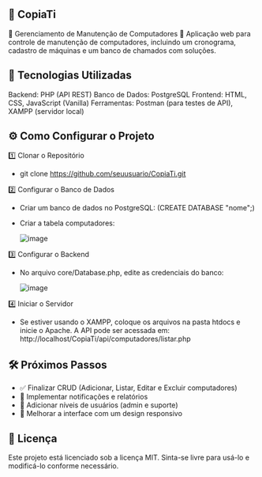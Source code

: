 ## 📌 CopiaTi
📍 Gerenciamento de Manutenção de Computadores
📌 Aplicação web para controle de manutenção de computadores, incluindo um cronograma, cadastro de máquinas e um banco de chamados com soluções.

## 🚀 Tecnologias Utilizadas
Backend: PHP (API REST)
Banco de Dados: PostgreSQL
Frontend: HTML, CSS, JavaScript (Vanilla)
Ferramentas: Postman (para testes de API), XAMPP (servidor local)

## ⚙️ Como Configurar o Projeto
1️⃣ Clonar o Repositório
- git clone https://github.com/seuusuario/CopiaTi.git
  
2️⃣ Configurar o Banco de Dados
- Criar um banco de dados no PostgreSQL: (CREATE DATABASE "nome";)
- Criar a tabela computadores:
  
  ![image](https://github.com/user-attachments/assets/888353ec-274b-493f-afe0-305f3d57acad)

3️⃣ Configurar o Backend
- No arquivo core/Database.php, edite as credenciais do banco:

  ![image](https://github.com/user-attachments/assets/188bdeec-683f-4997-b585-85919403adff)

4️⃣ Iniciar o Servidor
- Se estiver usando o XAMPP, coloque os arquivos na pasta htdocs e inicie o Apache.
A API pode ser acessada em: http://localhost/CopiaTi/api/computadores/listar.php

## 🛠️ Próximos Passos
- ✅ Finalizar CRUD (Adicionar, Listar, Editar e Excluir computadores)
- 🔲 Implementar notificações e relatórios
- 🔲 Adicionar níveis de usuários (admin e suporte)
- 🔲 Melhorar a interface com um design responsivo

## 📝 Licença
Este projeto está licenciado sob a licença MIT. Sinta-se livre para usá-lo e modificá-lo conforme necessário.
